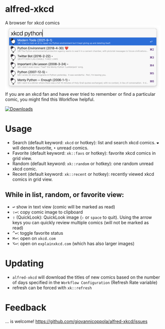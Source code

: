 # alfred-xkcd
A browser for xkcd comics
![](src/xkcd.png)
If you are an xkcd fan and have ever tried to remember or find a particular comic, you might find this Workflow helpful. 

<a href="https://github.com/giovannicoppola/alfred-xkcd/releases/latest/">
<img alt="Downloads"
src="https://img.shields.io/github/downloads/giovannicoppola/alfred-xkcd/total?color=purple&label=Downloads"><br/>
</a>

# Usage
- Search (default keyword: `xkcd` or hotkey): list and search xkcd comics. `❤️` will denote favorite, `•` unread comics. 
- Favorite (default keyword: `xk::favs` or hotkey): favorite xkcd comics in grid view. 
- Random (default keyword: `xk::random` or hotkey): one random unread xkcd comic. 
- Recent (default keyword: `xk::recent` or hotkey): recently viewed xkcd comics in grid view. 
 

## While in list, random, or favorite view:
- <kbd>↩️</kbd> show in text view (comic will be marked as read)
-  <kbd>⇧</kbd><kbd>↩️</kbd>: copy comic image to clipboard
- <kbd>⇧</kbd> (QuickLook): QuickLook image (`⇧` or `space` to quit). Using the arrow keys you can quickly review multiple comics (will not be marked as read)
- <kbd>^</kbd><kbd>↩️</kbd>: toggle favorite status
- <kbd>⌘</kbd><kbd>↩️</kbd>: open on `xkcd.com`
-  <kbd>⌥</kbd><kbd>↩️</kbd>: open on `explainxkcd.com` (which has also larger images)

# Updating
- `alfred-xkcd` will download the titles of new comics based on the number of days specified in the `Workflow Configuration` (Refresh Rate variable)
- refresh can be forced with `xk::refresh`


 

# Feedback
... is welcome!
https://github.com/giovannicoppola/alfred-xkcd/issues
